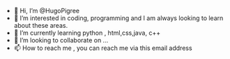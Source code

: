- 👋 Hi, I’m @HugoPigree
- 👀 I’m interested in coding, programming and I am always looking to learn about these areas.
- 🌱 I’m currently learning python , html,css,java, c++
- 💞️ I’m looking to collaborate on ...
- 📫 How to reach me , you can reach me via this email address

<!---
HugoPigree/HugoPigree is a ✨ special ✨ repository because its `README.md` (this file) appears on your GitHub profile.
You can click the Preview link to take a look at your changes.
--->
